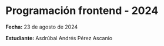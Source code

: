 # Programación frontend - 2024

**Fecha:** 23 de agosto de 2024  

**Estudiante:** Asdrúbal Andrés Pérez Ascanio
